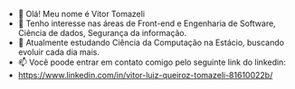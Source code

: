 - 👋 Olá! Meu nome é Vitor Tomazeli
- 👀 Tenho interesse nas áreas de Front-end e Engenharia de Software, Ciência de dados, Segurança da informação.
- 🌱 Atualmente estudando Ciência da Computação na Estácio, buscando evoluir cada dia mais.
- 📫 Você poode entrar em contato comigo pelo seguinte link do linkedin:
- https://www.linkedin.com/in/vitor-luiz-queiroz-tomazeli-81610022b/

